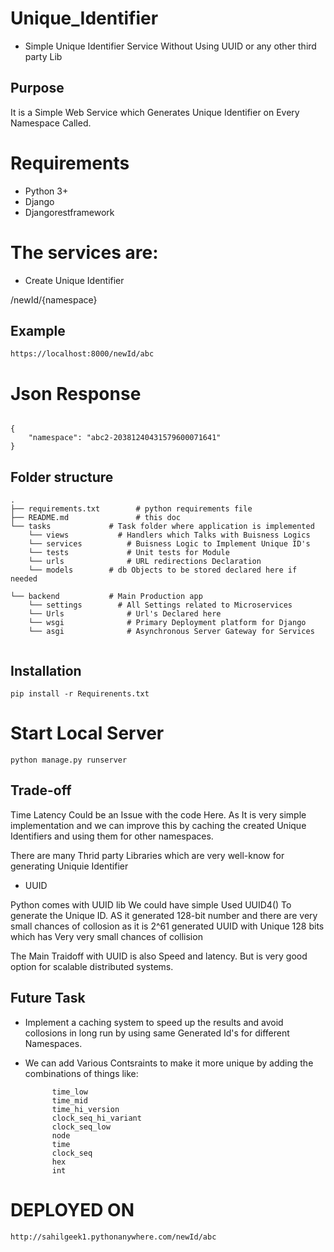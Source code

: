 # Unique_Identifier

- Simple Unique Identifier Service Without Using UUID or any other third party Lib



## Purpose

It is a Simple Web Service which Generates Unique Identifier on Every Namespace Called.

# Requirements

* Python 3+
* Django
* Djangorestframework

# The services are:

* Create Unique Identifier

/newId/{namespace}

## Example

```
https://localhost:8000/newId/abc
```

# Json Response

```

{
    "namespace": "abc2-20381240431579600071641"
}

```

## Folder structure

```
.
├── requirements.txt        # python requirements file
├── README.md               # this doc               	    
└── tasks             # Task folder where application is implemented
    └── views	        # Handlers which Talks with Buisness Logics
    └── services		  # Buisness Logic to Implement Unique ID's
    └── tests		      # Unit tests for Module
    └── urls		      # URL redirections Declaration
    └── models        # db Objects to be stored declared here if needed 
    
└── backend           # Main Production app
    └── settings	    # All Settings related to Microservices
    └── Urls		      # Url's Declared here
    └── wsgi		      # Primary Deployment platform for Django 
    └── asgi		      # Asynchronous Server Gateway for Services
    
 ```   
 
 ## Installation
    
```
pip install -r Requirenents.txt
```   
# Start Local Server

```
python manage.py runserver
```

## Trade-off

Time Latency Could be an Issue with the code Here. As It is very simple implementation and we can improve this by caching the created Unique Identifiers and using them for other namespaces.

There are many Thrid party Libraries which are very well-know for generating Uniquie Identifier

* UUID 

Python comes with UUID lib We could have simple Used UUID4() To generate the Unique ID. AS it generated 128-bit number and there are very small chances of collosion as it is 2^61 generated UUID with Unique 128  bits which has Very very small chances of collision 

The Main Traidoff with UUID is also Speed and latency. But is very good option for scalable distributed systems.


## Future Task

* Implement a caching system to speed up the  results and avoid collosions in long run by using same Generated Id's for different Namespaces.

* We can add Various Contsraints to make it more unique by adding the combinations of things like:

            time_low               
            time_mid                
            time_hi_version         
            clock_seq_hi_variant    
            clock_seq_low           
            node                   
            time                   
            clock_seq  
            hex
            int
            
            
 # DEPLOYED ON   
 
 ```
 http://sahilgeek1.pythonanywhere.com/newId/abc
```            
            
            

